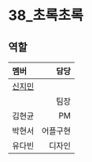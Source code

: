 ﻿# 38_초록초록


## 역할


|     멤버             |  담당               |
|:--- | ---: |  
| [신지민](https://github.com/JJIMINSHIN)
             |   팀장            |
| 김현균             |   PM            |
| 박현서             |   어플구현            |
| 유다빈             |   디자인            |

